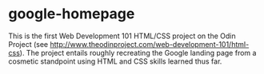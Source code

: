 # google-homepage

This is the first Web Development 101 HTML/CSS project on the Odin Project (see http://www.theodinproject.com/web-development-101/html-css). The project entails roughly recreating the Google landing page from a cosmetic standpoint using HTML and CSS skills learned thus far.
